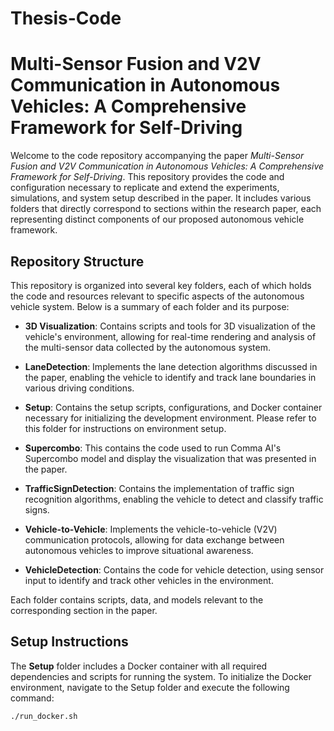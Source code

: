 # Thesis-Code

# Multi-Sensor Fusion and V2V Communication in Autonomous Vehicles: A Comprehensive Framework for Self-Driving

Welcome to the code repository accompanying the paper *Multi-Sensor Fusion and V2V Communication in Autonomous Vehicles: A Comprehensive Framework for Self-Driving*. This repository provides the code and configuration necessary to replicate and extend the experiments, simulations, and system setup described in the paper. It includes various folders that directly correspond to sections within the research paper, each representing distinct components of our proposed autonomous vehicle framework.

## Repository Structure

This repository is organized into several key folders, each of which holds the code and resources relevant to specific aspects of the autonomous vehicle system. Below is a summary of each folder and its purpose:

- **3D Visualization**: Contains scripts and tools for 3D visualization of the vehicle's environment, allowing for real-time rendering and analysis of the multi-sensor data collected by the autonomous system.
  
- **LaneDetection**: Implements the lane detection algorithms discussed in the paper, enabling the vehicle to identify and track lane boundaries in various driving conditions.
  
- **Setup**: Contains the setup scripts, configurations, and Docker container necessary for initializing the development environment. Please refer to this folder for instructions on environment setup.

- **Supercombo**: This contains the code used to run Comma AI's Supercombo model and display the visualization that was presented in the paper. 
  
- **TrafficSignDetection**: Contains the implementation of traffic sign recognition algorithms, enabling the vehicle to detect and classify traffic signs.
  
- **Vehicle-to-Vehicle**: Implements the vehicle-to-vehicle (V2V) communication protocols, allowing for data exchange between autonomous vehicles to improve situational awareness.
  
- **VehicleDetection**: Contains the code for vehicle detection, using sensor input to identify and track other vehicles in the environment.

Each folder contains scripts, data, and models relevant to the corresponding section in the paper.

## Setup Instructions

The **Setup** folder includes a Docker container with all required dependencies and scripts for running the system. To initialize the Docker environment, navigate to the Setup folder and execute the following command:

```bash
./run_docker.sh

